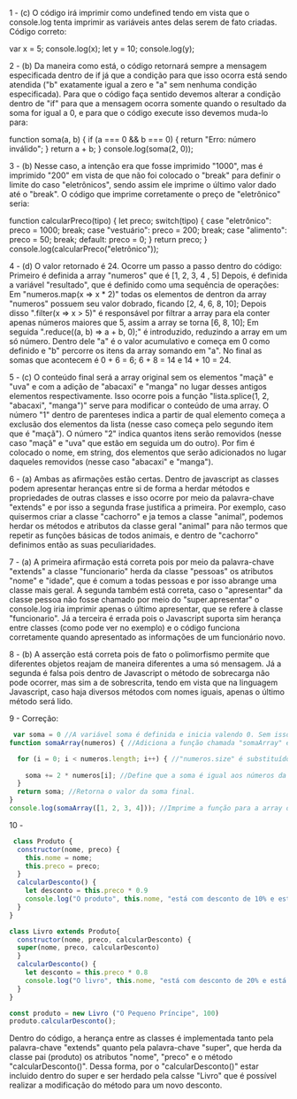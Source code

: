 1 - (c)
 O código irá imprimir como undefined tendo em vista que o console.log tenta imprimir as variáveis antes delas serem de fato criadas.
 Código correto:

  var x = 5;
  console.log(x);
  let y = 10;
  console.log(y);

2 - (b)
 Da maneira como está, o código retornará sempre a mensagem especificada dentro de if já que a condição para que isso ocorra está sendo atendida ("b" exatamente igual a zero e "a" sem nenhuma condição especificada). Para que o código faça sentido devemos alterar a condição dentro de "if" para que a mensagem ocorra somente quando o resultado da soma for igual a 0, e para que o código execute isso devemos muda-lo para:

  function soma(a, b) {
    if (a === 0 && b === 0) {
        return "Erro: número inválido";
    }
    return a + b;
 }
 console.log(soma(2, 0));

3 - (b)
 Nesse caso, a intenção era que fosse imprimido "1000", mas é imprimido "200" em vista de que não foi colocado o "break" para definir o limite do caso "eletrônicos", sendo assim ele imprime o último valor dado até o "break". O código que imprime corretamente o preço de "eletrônico" seria:

 function calcularPreco(tipo) {
    let preco;
    switch(tipo) {
        case "eletrônico":
            preco = 1000;
            break;
        case "vestuário":
            preco = 200;
            break;
        case "alimento":
            preco = 50;
            break;
        default:
            preco = 0;
    }
    return preco;
}
console.log(calcularPreco("eletrônico"));

4 - (d)
 O valor retornado é 24. Ocorre um passo a passo dentro do código:
 Primeiro é definida a array "numeros" que é [1, 2, 3, 4 , 5]
 Depois, é definida a variável "resultado", que é definido como uma sequência de operações:
 Em "numeros.map(x => x * 2)" todas os elementos de dentron da array "numeros" possuem seu valor dobrado, ficando [2, 4, 6, 8, 10];
 Depois disso ".filter(x => x > 5)" é responsável por filtrar a array para ela conter apenas números maiores que 5, assim a array se torna [6, 8, 10];
 Em seguida ".reduce((a, b) => a + b, 0);" é introduzido, reduzindo a array em um só número. Dentro dele "a" é o valor acumulativo e começa em 0 como definido e "b" percorre os itens da array somando em "a". No final as somas que acontecem é 0 + 6 = 6; 6 + 8 = 14 e 14 + 10 = 24. 

5 - (c)
 O conteúdo final será a array original sem os elementos "maçã" e "uva" e com a adição de "abacaxi" e "manga" no lugar desses antigos elementos respectivamente. Isso ocorre pois a função "lista.splice(1, 2, "abacaxi", "manga")" serve para modificar o conteúdo de uma array. O número "1" dentro de parenteses indica a partir de qual elemento começa a exclusão dos elementos da lista (nesse caso começa pelo segundo item que é "maçã"). O número "2" indica quantos itens serão removidos (nesse caso "maçã" e "uva" que estão em seguida um do outro). Por fim é colocado o nome, em string, dos elementos que serão adicionados no lugar daqueles removidos (nesse caso "abacaxi" e "manga").

6 - (a)
 Ambas as afirmações estão certas. Dentro de javascript as classes podem apresentar heranças entre si de forma a herdar métodos e propriedades de outras classes e isso ocorre por meio da palavra-chave "extends" e por isso a segunda frase justifica a primeira. Por exemplo, caso quisermos criar a classe "cachorro" e ja temos a classe "animal", podemos herdar os métodos e atributos da classe geral "animal" para não termos que repetir as funções básicas de todos animais, e dentro de "cachorro" definimos então as suas peculiaridades.

7 - (a)
 A primeira afirmação está correta pois por meio da palavra-chave "extends" a classe "funcionario" herda da classe "pessoas" os atributos "nome" e "idade", que é comum a todas pessoas e por isso abrange uma classe mais geral. A segunda também está correta, caso o "apresentar" da classe pessoa não fosse chamado por meio do "super.apresentar" o console.log iria imprimir apenas o último apresentar, que se refere à classe "funcionario". Já a terceira é errada pois o Javascript suporta sim herança entre classes (como pode ver no exemplo) e o código funciona corretamente quando apresentado as informações de um funcionário novo.

8 - (b)
 A asserção está correta pois de fato o polimorfismo permite que diferentes objetos reajam de maneira diferentes a uma só mensagem. Já a segunda é falsa pois dentro de Javascript o método de sobrecarga não pode ocorrer, mas sim a de sobrescrita, tendo em vista que na linguagem Javascript, caso haja diversos métodos com nomes iguais, apenas o último método será lido.

9 - Correção:
``` javascript
 var soma = 0 //A variável soma é definida e inicia valendo 0. Sem isso, "soma" ficaria indefinido.
function somaArray(numeros) { //Adiciona a função chamada "somaArray" e abre as chaves para definir o que ela fará.

  for (i = 0; i < numeros.length; i++) { //"numeros.size" é substituído por "numeros.length", já que esse é o correto para percorrer listas. Para "i" começando no elemento 0, percorrendo por toda a lista e somando sempre mais um para percorre-la faça:
  
    soma += 2 * numeros[i]; //Define que a soma é igual aos números da lista vezes 2, e soma todos por meio de "+=". Caso seja apenas "=" apenas o ultimo número seria dobrado e não somaria todos valores.
  }
  return soma; //Retorna o valor da soma final.
}
console.log(somaArray([1, 2, 3, 4])); //Imprime a função para a array definida.
```

10 - 
``` javascript
 class Produto {
  constructor(nome, preco) {
    this.nome = nome;
    this.preco = preco;
  }
  calcularDesconto() {
    let desconto = this.preco * 0.9
    console.log("O produto", this.nome, "está com desconto de 10% e está custando R$", desconto.toFixed(2))
  }
}

class Livro extends Produto{
  constructor(nome, preco, calcularDesconto) {
  super(nome, preco, calcularDesconto)
  }
  calcularDesconto() {
    let desconto = this.preco * 0.8
    console.log("O livro", this.nome, "está com desconto de 20% e está custando R$", desconto.toFixed(2))
  }
}

const produto = new Livro ("O Pequeno Príncipe", 100)
produto.calcularDesconto();
```
 Dentro do código, a herança entre as classes é implementada tanto pela palavra-chave "extends" quanto pela palavra-chave "super", que herda da classe pai (produto) os atributos "nome", "preco" e o método "calcularDesconto()". Dessa forma, por o "calcularDesconto()" estar incluido dentro do super e ser herdado pela calsse "Livro" que é possível realizar a modificação do método para um novo desconto.